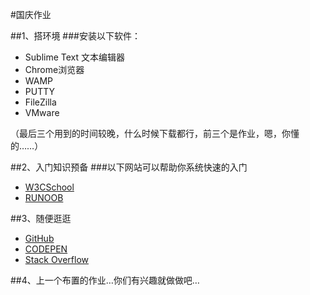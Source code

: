 #国庆作业

##1、搭环境
###安装以下软件：
* Sublime Text 文本编辑器
* Chrome浏览器
* WAMP
* PUTTY
* FileZilla
* VMware

（最后三个用到的时间较晚，什么时候下载都行，前三个是作业，嗯，你懂的……）

##2、入门知识预备
###以下网站可以帮助你系统快速的入门
* [W3CSchool](http://www.w3school.com.cn/)
* [RUNOOB](http://www.runoob.com/)

##3、随便逛逛
* [GitHub](https://github.com/)
* [CODEPEN](http://codepen.io)
* [Stack Overflow](http://stackoverflow.com/)

##4、上一个布置的作业…你们有兴趣就做做吧…
